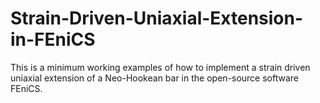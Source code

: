 # Strain-Driven-Uniaxial-Extension-in-FEniCS
This is a minimum working examples of how to implement a strain driven uniaxial extension of a Neo-Hookean bar in the open-source software FEniCS.
